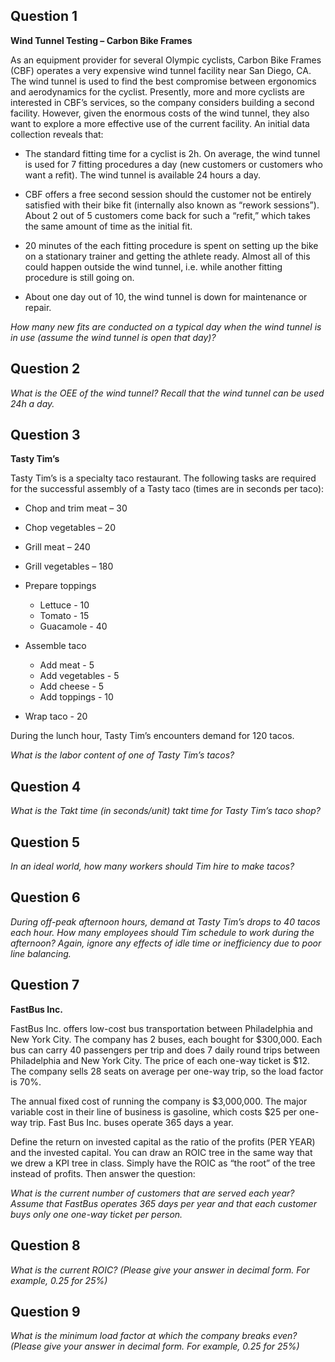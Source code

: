 ## Question 1

**Wind Tunnel Testing – Carbon Bike Frames**

As an equipment provider for several Olympic cyclists, Carbon Bike Frames (CBF) operates a very expensive wind tunnel facility near San Diego, CA. The wind tunnel is used to find the best compromise between ergonomics and aerodynamics for the cyclist. Presently, more and more cyclists are interested in CBF’s services, so the company considers building a second facility. However, given the enormous costs of the wind tunnel, they also want to explore a more effective use of the current facility. An initial data collection reveals that:

* The standard fitting time for a cyclist is 2h. On average, the wind tunnel is used for 7 fitting procedures a day (new customers or customers who want a refit). The wind tunnel is available 24 hours a day.

* CBF offers a free second session should the customer not be entirely satisfied with their bike fit (internally also known as “rework sessions”). About 2 out of 5 customers come back for such a “refit,” which takes the same amount of time as the initial fit.

* 20 minutes of the each fitting procedure is spent on setting up the bike on a stationary trainer and getting the athlete ready. Almost all of this could happen outside the wind tunnel, i.e. while another fitting procedure is still going on.

* About one day out of 10, the wind tunnel is down for maintenance or repair.

_How many new fits are conducted on a typical day when the wind tunnel is in use (assume the wind tunnel is open that day)?_


## Question 2

_What is the OEE of the wind tunnel? Recall that the wind tunnel can be used 24h a day._


## Question 3

**Tasty Tim’s**

Tasty Tim’s is a specialty taco restaurant. The following tasks are required for the successful assembly of a Tasty taco (times are in seconds per taco):

* Chop and trim meat – 30

* Chop vegetables – 20

* Grill meat – 240

* Grill vegetables – 180

* Prepare toppings
  * Lettuce - 10
  * Tomato - 15
  * Guacamole - 40

* Assemble taco
  * Add meat - 5
  * Add vegetables - 5
  * Add cheese - 5
  * Add toppings - 10

* Wrap taco - 20

During the lunch hour, Tasty Tim’s encounters demand for 120 tacos.

_What is the labor content of one of Tasty Tim’s tacos?_


## Question 4

_What is the Takt time (in seconds/unit) takt time for Tasty Tim’s taco shop?_


## Question 5

_In an ideal world, how many workers should Tim hire to make tacos?_


## Question 6

_During off-peak afternoon hours, demand at Tasty Tim’s drops to 40 tacos each hour. How many employees should Tim schedule to work during the afternoon? Again, ignore any effects of idle time or inefficiency due to poor line balancing._


## Question 7

**FastBus Inc.**

FastBus Inc. offers low-cost bus transportation between Philadelphia and New York City. The company has 2 buses, each bought for $300,000. Each bus can carry 40 passengers per trip and does 7 daily round trips between Philadelphia and New York City. The price of each one-way ticket is $12. The company sells 28 seats on average per one-way trip, so the load factor is 70%.

The annual fixed cost of running the company is $3,000,000. The major variable cost in their line of business is gasoline, which costs $25 per one-way trip. Fast Bus Inc. buses operate 365 days a year.

Define the return on invested capital as the ratio of the profits (PER YEAR) and the invested capital. You can draw an ROIC tree in the same way that we drew a KPI tree in class. Simply have the ROIC as “the root” of the tree instead of profits. Then answer the question:

_What is the current number of customers that are served each year? Assume that FastBus operates 365 days per year and that each customer buys only one one-way ticket per person._


## Question 8

_What is the current ROIC? (Please give your answer in decimal form. For example, 0.25 for 25%)_


## Question 9

_What is the minimum load factor at which the company breaks even? (Please give your answer in decimal form. For example, 0.25 for 25%)_

